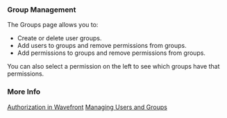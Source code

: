 ### Group Management

The Groups page allows you to:
* Create or delete user groups.
* Add users to groups and remove permissions from groups.
* Add permissions to groups and remove permissions from groups.

You can also select a permission on the left to see which groups have that permissions.

### More Info

[Authorization in Wavefront](https://docs.wavefront.com/authorization.html)
[Managing Users and Groups](https://docs.wavefront.com/users_roles.html)
